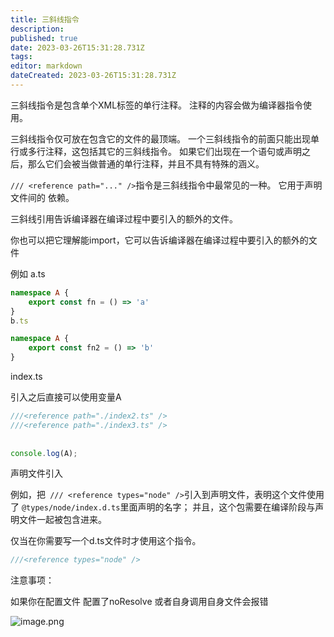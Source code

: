 ```yaml
---
title: 三斜线指令
description: 
published: true
date: 2023-03-26T15:31:28.731Z
tags: 
editor: markdown
dateCreated: 2023-03-26T15:31:28.731Z
---
```


三斜线指令是包含单个XML标签的单行注释。 注释的内容会做为编译器指令使用。

三斜线指令仅可放在包含它的文件的最顶端。 一个三斜线指令的前面只能出现单行或多行注释，这包括其它的三斜线指令。 如果它们出现在一个语句或声明之后，那么它们会被当做普通的单行注释，并且不具有特殊的涵义。

`/// <reference path="..." />`指令是三斜线指令中最常见的一种。 它用于声明文件间的 依赖。

三斜线引用告诉编译器在编译过程中要引入的额外的文件。

你也可以把它理解能import，它可以告诉编译器在编译过程中要引入的额外的文件

例如
a.ts

```ts
namespace A {
    export const fn = () => 'a'
}
b.ts

namespace A {
    export const fn2 = () => 'b'
}
```
index.ts

引入之后直接可以使用变量A
```ts
///<reference path="./index2.ts" />
///<reference path="./index3.ts" />
 
 
console.log(A);
```
声明文件引入

例如，把` /// <reference types="node" />`引入到声明文件，表明这个文件使用了 `@types/node/index.d.ts`里面声明的名字； 并且，这个包需要在编译阶段与声明文件一起被包含进来。

仅当在你需要写一个d.ts文件时才使用这个指令。

```ts
///<reference types="node" />
```
注意事项：

如果你在配置文件 配置了noResolve 或者自身调用自身文件会报错

![image.png](https://raw.githubusercontent.com/cour125822/photo_wi/main/wiki/202303261531448.png)

